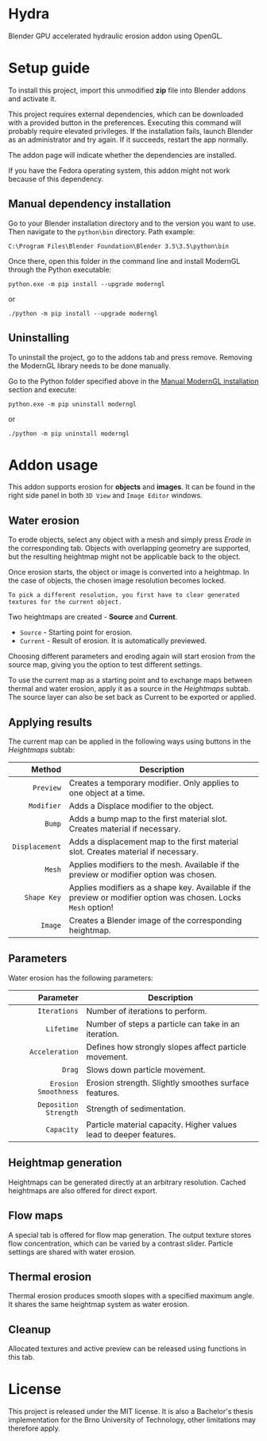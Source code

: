 # Hydra

Blender GPU accelerated hydraulic erosion addon using OpenGL.

Setup guide
===========

To install this project, import this unmodified **zip** file into Blender addons and activate it.

This project requires external dependencies, which can be downloaded with a provided button in the preferences.
Executing this command will probably require elevated privileges. If the installation fails, launch Blender as an administrator and try again.
If it succeeds, restart the app normally.

The addon page will indicate whether the dependencies are installed.

If you have the Fedora operating system, this addon might not work because of this dependency.

Manual dependency installation
----------------------------

Go to your Blender installation directory and to the version you want to use. Then navigate to the `python\bin` directory. Path example:

`C:\Program Files\Blender Foundation\Blender 3.5\3.5\python\bin`

Once there, open this folder in the command line and install ModernGL through the Python executable:

`python.exe -m pip install --upgrade moderngl`

or

`./python -m pip install --upgrade moderngl`

Uninstalling
------------

To uninstall the project, go to the addons tab and press remove. Removing the ModernGL library needs to be done manually.

Go to the Python folder specified above in the [Manual ModernGL installation](#manual-moderngl-installation) section and execute:

`python.exe -m pip uninstall moderngl`

or

`./python -m pip uninstall moderngl`

Addon usage
===========

This addon supports erosion for **objects** and **images**. It can be found in the right side panel in both `3D View` and `Image Editor` windows.

Water erosion
-------------

To erode objects, select any object with a mesh and simply press *Erode* in the corresponding tab.
Objects with overlapping geometry are supported, but the resulting heightmap might not be applicable back to the object.

Once erosion starts, the object or image is converted into a heightmap. In the case of objects, the chosen image resolution becomes locked.

    To pick a different resolution, you first have to clear generated textures for the current object.

Two heightmaps are created - **Source** and **Current**.

- `Source` - Starting point for erosion.
- `Current` - Result of erosion. It is automatically previewed.

Choosing different parameters and eroding again will start erosion from the source map, giving you the option to test different settings.

To use the current map as a starting point and to exchange maps between thermal and water erosion, apply it as a source in the *Heightmaps* subtab. The source layer can also be set back as Current to be exported or applied.

Applying results
----------------

The current map can be applied in the following ways using buttons in the *Heightmaps* subtab:

| Method | Description |
| --: | -- |
| `Preview` | Creates a temporary modifier. Only applies to one object at a time. |
| `Modifier` | Adds a Displace modifier to the object. |
| `Bump` | Adds a bump map to the first material slot. Creates material if necessary.|
| `Displacement` | Adds a displacement map to the first material slot. Creates material if necessary.|
| `Mesh` | Applies modifiers to the mesh. Available if the preview or modifier option was chosen.|
| `Shape Key` | Applies modifiers as a shape key. Available if the preview or modifier option was chosen. Locks `Mesh` option!|
| `Image` | Creates a Blender image of the corresponding heightmap.|

Parameters
----------

Water erosion has the following parameters:

| Parameter | Description |
| --: | -- |
| `Iterations` | Number of iterations to perform. |
| `Lifetime` | Number of steps a particle can take in an iteration. |
| `Acceleration` | Defines how strongly slopes affect particle movement. |
| `Drag` | Slows down particle movement. |
| `Erosion Smoothness` | Erosion strength. Slightly smoothes surface features. |
| `Deposition Strength` | Strength of sedimentation. |
| `Capacity` | Particle material capacity. Higher values lead to deeper features. |

Heightmap generation
--------------------

Heightmaps can be generated directly at an arbitrary resolution. Cached heightmaps are also offered for direct export.

Flow maps
---------

A special tab is offered for flow map generation. The output texture stores flow concentration, which can be varied by a contrast slider. Particle settings are shared with water erosion.

Thermal erosion
---------------

Thermal erosion produces smooth slopes with a specified maximum angle. It shares the same heightmap system as water erosion.

Cleanup
-------

Allocated textures and active preview can be released using functions in this tab.

License
=======

This project is released under the MIT license. It is also a Bachelor's thesis implementation for the Brno University of Technology, other limitations may therefore apply.